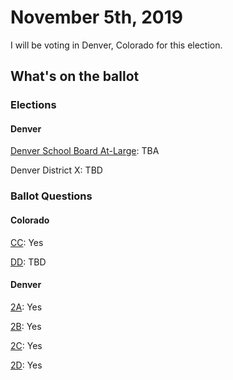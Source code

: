 # November 5th, 2019

I will be voting in Denver, Colorado for this election.

## What's on the ballot

### Elections

#### Denver

[Denver School Board At-Large](school_board_at_large.md): TBA

Denver District X: TBD

### Ballot Questions

#### Colorado

[CC](cc.md): Yes

[DD](dd.md): TBD

#### Denver

[2A](2a.md): Yes

[2B](2b.md): Yes

[2C](2c.md): Yes

[2D](2d.md): Yes

